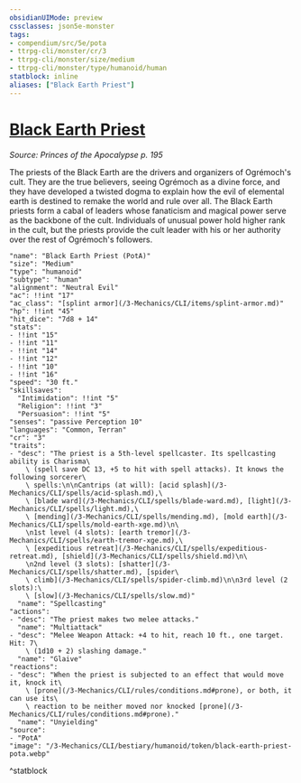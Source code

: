 ```yaml
---
obsidianUIMode: preview
cssclasses: json5e-monster
tags:
- compendium/src/5e/pota
- ttrpg-cli/monster/cr/3
- ttrpg-cli/monster/size/medium
- ttrpg-cli/monster/type/humanoid/human
statblock: inline
aliases: ["Black Earth Priest"]
---
```

# [Black Earth Priest](3-Mechanics\CLI\bestiary\humanoid/black-earth-priest-pota.md)
*Source: Princes of the Apocalypse p. 195*  

The priests of the Black Earth are the drivers and organizers of Ogrémoch's cult. They are the true believers, seeing Ogrémoch as a divine force, and they have developed a twisted dogma to explain how the evil of elemental earth is destined to remake the world and rule over all. The Black Earth priests form a cabal of leaders whose fanaticism and magical power serve as the backbone of the cult. Individuals of unusual power hold higher rank in the cult, but the priests provide the cult leader with his or her authority over the rest of Ogrémoch's followers.

```statblock
"name": "Black Earth Priest (PotA)"
"size": "Medium"
"type": "humanoid"
"subtype": "human"
"alignment": "Neutral Evil"
"ac": !!int "17"
"ac_class": "[splint armor](/3-Mechanics/CLI/items/splint-armor.md)"
"hp": !!int "45"
"hit_dice": "7d8 + 14"
"stats":
- !!int "15"
- !!int "11"
- !!int "14"
- !!int "12"
- !!int "10"
- !!int "16"
"speed": "30 ft."
"skillsaves":
  "Intimidation": !!int "5"
  "Religion": !!int "3"
  "Persuasion": !!int "5"
"senses": "passive Perception 10"
"languages": "Common, Terran"
"cr": "3"
"traits":
- "desc": "The priest is a 5th-level spellcaster. Its spellcasting ability is Charisma\
    \ (spell save DC 13, +5 to hit with spell attacks). It knows the following sorcerer\
    \ spells:\n\nCantrips (at will): [acid splash](/3-Mechanics/CLI/spells/acid-splash.md),\
    \ [blade ward](/3-Mechanics/CLI/spells/blade-ward.md), [light](/3-Mechanics/CLI/spells/light.md),\
    \ [mending](/3-Mechanics/CLI/spells/mending.md), [mold earth](/3-Mechanics/CLI/spells/mold-earth-xge.md)\n\
    \n1st level (4 slots): [earth tremor](/3-Mechanics/CLI/spells/earth-tremor-xge.md),\
    \ [expeditious retreat](/3-Mechanics/CLI/spells/expeditious-retreat.md), [shield](/3-Mechanics/CLI/spells/shield.md)\n\
    \n2nd level (3 slots): [shatter](/3-Mechanics/CLI/spells/shatter.md), [spider\
    \ climb](/3-Mechanics/CLI/spells/spider-climb.md)\n\n3rd level (2 slots):\
    \ [slow](/3-Mechanics/CLI/spells/slow.md)"
  "name": "Spellcasting"
"actions":
- "desc": "The priest makes two melee attacks."
  "name": "Multiattack"
- "desc": "Melee Weapon Attack: +4 to hit, reach 10 ft., one target. Hit: 7\
    \ (1d10 + 2) slashing damage."
  "name": "Glaive"
"reactions":
- "desc": "When the priest is subjected to an effect that would move it, knock it\
    \ [prone](/3-Mechanics/CLI/rules/conditions.md#prone), or both, it can use its\
    \ reaction to be neither moved nor knocked [prone](/3-Mechanics/CLI/rules/conditions.md#prone)."
  "name": "Unyielding"
"source":
- "PotA"
"image": "/3-Mechanics/CLI/bestiary/humanoid/token/black-earth-priest-pota.webp"
```
^statblock